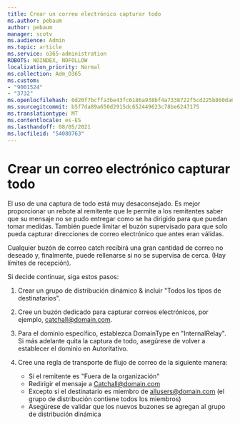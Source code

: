 ```yaml
---
title: Crear un correo electrónico capturar todo
ms.author: pebaum
author: pebaum
manager: scotv
ms.audience: Admin
ms.topic: article
ms.service: o365-administration
ROBOTS: NOINDEX, NOFOLLOW
localization_priority: Normal
ms.collection: Adm_O365
ms.custom:
- "9001524"
- "3732"
ms.openlocfilehash: 0d20f7bcffa3be43fc6186a938bf4a7338722f5cd225b860da6357398db26a69
ms.sourcegitcommit: b5f7da89a650d2915dc652449623c78be6247175
ms.translationtype: MT
ms.contentlocale: es-ES
ms.lasthandoff: 08/05/2021
ms.locfileid: "54080763"
---
```

# <a name="create-an-email-catch-all"></a>Crear un correo electrónico capturar todo

El uso de una captura de todo está muy desaconsejado. Es mejor proporcionar un rebote al remitente que le permite a los remitentes saber que su mensaje no se pudo entregar como se ha dirigido para que puedan tomar medidas. También puede limitar el buzón supervisado para que solo pueda capturar direcciones de correo electrónico que antes eran válidas. 

Cualquier buzón de correo catch recibirá una gran cantidad de correo no deseado y, finalmente, puede rellenarse si no se supervisa de cerca. (Hay límites de recepción). 

Si decide continuar, siga estos pasos:

1. Crear un grupo de distribución dinámico & incluir "Todos los tipos de destinatarios".

2. Cree un buzón dedicado para capturar correos electrónicos, por ejemplo, catchall@domain.com.

3. Para el dominio específico, establezca DomainType en "InternalRelay". Si más adelante quita la captura de todo, asegúrese de volver a establecer el dominio en Autoritativo.

4. Cree una regla de transporte de flujo de correo de la siguiente manera:

    - Si el remitente es "Fuera de la organización"
    - Redirigir el mensaje a Catchall@domain.com
    - Excepto si el destinatario es miembro de allusers@domain.com (el grupo de distribución contiene todos los miembros)
    - Asegúrese de validar que los nuevos buzones se agregan al grupo de distribución dinámica
